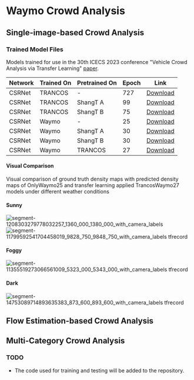 # Waymo Crowd Analysis
## Single-image-based Crowd Analysis
### Trained Model Files
Models trained for use in the 30th ICECS 2023 conference "Vehicle Crowd Analysis via Transfer Learning" [paper]([https://ieeexplore.ieee.org/document/10382876]).
<!---[https://raw.githubusercontent.com/msprITU/Waymo-Crowd-Analysis/main/icecs2023.pdf]--->
|Network|Trained On|Pretrained On|Epoch|Link|
|-------|----------|-------------|-----|----|
|CSRNet|TRANCOS|-       |727|[Download](https://github.com/msprITU/Waymo-Crowd-Analysis/releases/download/TRANCOS/CSRNetOnlyTrancos727.pth.tar)|
|CSRNet|TRANCOS|ShangT A|99 |[Download](https://github.com/msprITU/Waymo-Crowd-Analysis/releases/download/TRANCOS/CSRNetShanghaiATrancos99.pth.tar)|
|CSRNet|TRANCOS|ShangT B|75 |[Download](https://github.com/msprITU/Waymo-Crowd-Analysis/releases/download/TRANCOS/CSRNetShanghaiBTrancos75.pth.tar)|
|CSRNet|Waymo  |-       |25 |[Download](https://github.com/msprITU/Waymo-Crowd-Analysis/releases/download/Waymo/CSRNetOnlyWaymo25.pth.tar)|
|CSRNet|Waymo  |ShangT A|30 |[Download](https://github.com/msprITU/Waymo-Crowd-Analysis/releases/download/Waymo/CSRNetShanghaiAWaymo30.pth.tar)|
|CSRNet|Waymo  |ShangT B|30 |[Download](https://github.com/msprITU/Waymo-Crowd-Analysis/releases/download/Waymo/CSRNetShanghaiBWaymo30.pth.tar)|
|CSRNet|Waymo  |TRANCOS |27 |[Download](https://github.com/msprITU/Waymo-Crowd-Analysis/releases/download/Waymo/CSRNetTrancosWaymo27.pth.tar)|
#### Visual Comparison
Visual comparison of ground truth density maps with predicted density maps of OnlyWaymo25 and transfer learning applied TrancosWaymo27 models under different weather conditions
#### Sunny
![segment-1208303279778032257_1360_000_1380_000_with_camera_labels](https://github.com/msprITU/Waymo-Crowd-Analysis/assets/56837349/04483e1c-1559-4790-9be5-51239d57ffeb)
![segment-11799592541704458019_9828_750_9848_750_with_camera_labels tfrecord](https://github.com/msprITU/Waymo-Crowd-Analysis/assets/56837349/0a06daf6-9ad4-4496-82ba-931079fda5ab)
#### Foggy
![segment-11355519273066561009_5323_000_5343_000_with_camera_labels tfrecord](https://github.com/msprITU/Waymo-Crowd-Analysis/assets/56837349/42b5de6c-accf-4cbf-9536-bc085234ac63)
#### Dark
![segment-14753089714893635383_873_600_893_600_with_camera_labels tfrecord](https://github.com/msprITU/Waymo-Crowd-Analysis/assets/56837349/2ac76700-de90-42a4-a75f-87397b36a410)

## Flow Estimation-based Crowd Analysis

## Multi-Category Crowd Analysis

### TODO
- The code used for training and testing will be added to the repository.
